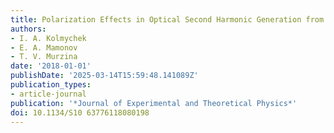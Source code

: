 ```yaml
---
title: Polarization Effects in Optical Second Harmonic Generation from Chiral Nanostructures
authors:
- I. A. Kolmychek
- E. A. Mamonov
- T. V. Murzina
date: '2018-01-01'
publishDate: '2025-03-14T15:59:48.141089Z'
publication_types:
- article-journal
publication: '*Journal of Experimental and Theoretical Physics*'
doi: 10.1134/S10 63776118080198
---
```

